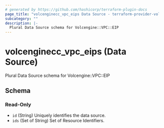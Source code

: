 ```yaml
---
# generated by https://github.com/hashicorp/terraform-plugin-docs
page_title: "volcenginecc_vpc_eips Data Source - terraform-provider-volcenginecc"
subcategory: ""
description: |-
  Plural Data Source schema for Volcengine::VPC::EIP
---
```


# volcenginecc_vpc_eips (Data Source)

Plural Data Source schema for Volcengine::VPC::EIP



<!-- schema generated by tfplugindocs -->
## Schema

### Read-Only

- `id` (String) Uniquely identifies the data source.
- `ids` (Set of String) Set of Resource Identifiers.
